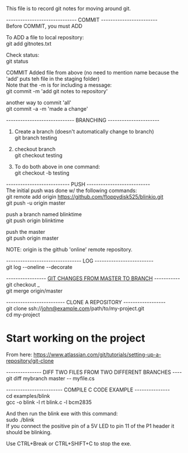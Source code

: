 This file is to record git notes for moving around git. 

------------------------------ COMMIT ------------------------  
Before COMMIT, you must ADD  

To ADD a file to local repository:  
git add gitnotes.txt

Check status:  
git status

COMMIT Added file from above (no need to mention name because the 'add' puts teh file in the staging folder)  
Note that the -m is for including a message:  
git commit -m 'add git notes to repository'

another way to commit 'all'  
git commit -a -m 'made a change'

----------------------------- BRANCHING ----------------------  
1. Create a branch (doesn't automatically change to branch)  
git branch testing   

2. checkout branch  
git checkout testing

3. To do both above in one command:  
git checkout -b testing

---------------------------  PUSH  ---------------------------  
The initial push was done w/ the following commands:  
git remote add origin https://github.com/floppydisk525/blinkio.git  
git push -u origin master  

push a branch named blinktime  
git push origin blinktime 

push the master  
git push origin master

NOTE:  origin is the github 'online' remote repository.    

-------------------------------- LOG -------------------------  
git log --oneline --decorate  

----------------- [GIT CHANGES FROM MASTER TO BRANCH](https://stackoverflow.com/questions/5340724/get-changes-from-master-into-branch-in-git) -----------  
git checkout _<branch>  
git merge origin/master

------------------------- CLONE A REPOSITORY ------------------  
git clone ssh://john@example.com/path/to/my-project.git  
cd my-project  
# Start working on the project  
From here: https://www.atlassian.com/git/tutorials/setting-up-a-repository/git-clone

--------------- DIFF TWO FILES FROM TWO DIFFERENT BRANCHES ----  
git diff mybranch master -- myfile.cs

------------------------ COMPILE C CODE EXAMPLE ---------------  
cd examples/blink  
gcc -o blink -l rt blink.c -l bcm2835   

And then run the blink exe with this command:  
sudo ./blink  
If you connect the positive pin of a 5V LED to pin 11 of the P1 header it should be blinking.  

Use CTRL+Break or CTRL+SHIFT+C to stop the exe.  

